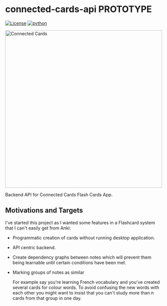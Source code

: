 # connected-cards-api PROTOTYPE

[![License](https://img.shields.io/badge/License-MIT-blue.svg)](https://opensource.org/licenses/MIT)
[![python](https://img.shields.io/badge/python-3.7-blue.svg)]()

[](./assets/banner.png)
<img
  src="https://github.com/HaeckelK/connected-cards-api/tree/main/frontend/assets/banner.png"
  alt="Connected Cards"
  width="500"
/>

Backend API for Connected Cards Flash Cards App.

## Motivations and Targets
I've started this project as I wanted some features in a Flashcard system that I can't easily get from Anki:
- Programmatic creation of cards without running desktop application.
- API centric backend.
- Create dependency graphs between notes which will prevent them being learnable until certain conditions have been met.
- Marking groups of notes as similar

  For example say you're learning French vocabulary and you've created several cards for colour words. To avoid confusing the new words with each other you might want to insist that you can't study more than n cards from that group in one day.